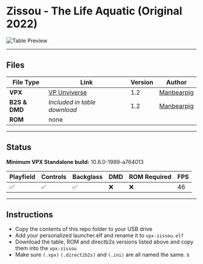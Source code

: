 # Zissou - The Life Aquatic (Original 2022)

![Table Preview](https://vpuniverse.com/screenshots/monthly_2022_07/Zissou_Desktop.png.1d3e7e69b1dd342d8e7c1c0090b58734.png)

---

## Files
| File Type | Link | Version | Author | 
|-----------|--------|----------|--------------|
| **VPX** | [VP Unviverse](https://vpuniverse.com/files/file/10727-zissou-the-life-aquatic/) | 1.2 | [Manbearpig](https://vpuniverse.com/profile/32743-manbearpig/)  |
| **B2S & DMD** | *Included in table download* | 1.2 | [Manbearpig](https://vpuniverse.com/profile/32743-manbearpig/) |
| **ROM** | none |  |  |

---

## Status 

**Minimum VPX Standalone build:** 10.8.0-1989-a764013

| Playfield | Controls | Backglass | DMD | ROM Required | FPS | 
|-----------|----------|-----------|-----|--------------|-----|
| :white_check_mark: | :white_check_mark: | :white_check_mark: | :x: | :x: | 46 |

---

## Instructions

- Copy the contents of this repo folder to your USB drive
- Add your personalized launcher.elf and rename it to `vpx-zissou.elf`
- Download the table, ROM and directb2s versions listed above and copy them into the `vpx-zissou`
- Make sure `(.vpx)` `(.direct2b2s)` and `(.ini)` are all named the same. s
